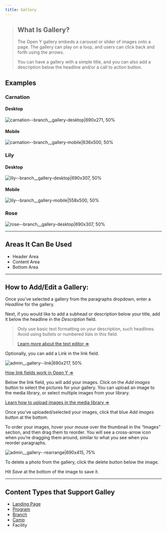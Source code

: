 ```yaml
---
title: Gallery
---
```


>## **What Is Gallery?**
> The Open Y gallery embeds a carousel or slider of images onto a page. The gallery can play on a loop, and users can click back and forth using the arrows.
>
>You can have a gallery with a simple title, and you can also add a description below the headline and/or a call to action button.

## Examples
### Carnation
#### Desktop
![carnation--branch__gallery-desktop|690x271, 50%](upload://yYalTqQ9TYSNSOD6O8tRjw86G1H.jpeg)
#### Mobile
![carnation--branch__gallery-mobile|636x500, 50%](upload://n1n1lMPBFGXb62MbQ1xqCtkpcGi.jpeg)
### Lily
#### Desktop
![lily--branch__gallery-desktop|690x307, 50%](upload://hJwtCHNkCW9i2JxqBvkAfOpJmk8.jpeg)
#### Mobile
![lily--branch__gallery-mobile|558x500, 50%](upload://gvIetlk2bDAII2gB8maoOBkGpqT.jpeg)
### Rose
![rose--branch__gallery-desktop|690x307, 50%](upload://q91s1TBTpOlXjRFg1UCKLlLNo5c.jpeg)

---

## Areas It Can Be Used

* Header Area
* Content Area
* Bottom Area
---

## How to Add/Edit a Gallery:

Once you’ve selected a gallery from the paragraphs dropdown, enter a *Headline* for the gallery.

Next, if you would like to add a subhead or description below your title, add it below the headline in the *Description* field.

> Only use basic text formatting on your description, such headlines. Avoid using bullets or numbered lists in this field.
>
> [Learn more about the text editor ⇒](https://community.openymca.org/c/Resources-and-training-for-content-editors/Learn-how-to-use-the-basic-text-editing-functions-available-to-content-editors)

Optionally, you can add a Link in the link field.

![admin__gallery--link|690x217, 50%](upload://1zX6malPCRwSziaV0bMHJe210uI.png)

[How link fields work in Open Y ⇒](https://community.openymca.org/t/content-editing-basics-open-y-user-docs/732/2)

Below the link field, you will add your images. Click on the *Add images* button to select the pictures for your gallery. You can upload an image to the media library, or select multiple images from your library.

[Learn how to upload images in the media library ⇒](https://community.openymca.org/t/video-tutorials-for-images-and-documents/738)

Once you’ve uploaded/selected your images, click that blue *Add images* button at the bottom.

To order your images, hover your mouse over the thumbnail in the “Images” section, and then drag them to reorder. You will see a cross-arrow icon when you’re dragging them around, similar to what you see when you reorder paragraphs.

![admin__gallery--rearrange|690x415, 75%](upload://1VarHj8AvLgCq2nff1evGXaVy6p.gif)

To delete a photo from the gallery, click the delete button below the image.

Hit *Save* at the bottom of the image to save it.

---

## Content Types that Support Galley

* [Landing Page](https://community.openymca.org/t/landing-page-content-types-open-y-user-docs/667)
* [Program](https://community.openymca.org/t/program-content-types-open-y-user-docs/691)
* [Branch](https://community.openymca.org/t/branch-content-types-open-y-user-docs/685)
* [Camp](https://community.openymca.org/t/camp-content-types-user-docs/690)
* Facility
